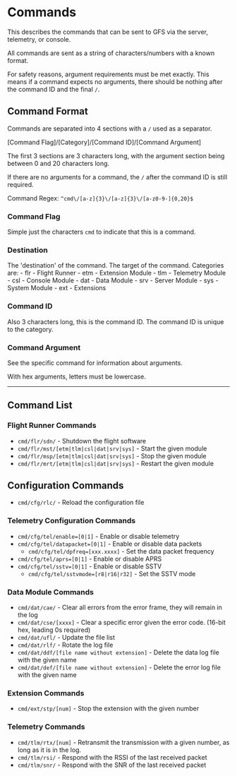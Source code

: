# Commands

This describes the commands that can be sent to GFS via the server, telemetry,
or console.

All commands are sent as a string of characters/numbers with a known format.

For safety reasons, argument requirements must be met exactly. This means if a
command expects no arguments, there should be nothing after the command ID and
the final `/`.

## Command Format

Commands are separated into 4 sections with a `/` used as a separator.

[Command Flag]/[Category]/[Command ID]/[Command Argument]

The first 3 sections are 3 characters long, with the argument section being
between 0 and 20 characters long.

If there are no arguments for a command, the `/` after the command ID is still
required.

Command Regex:
`` ^cmd\/[a-z]{3}\/[a-z]{3}\/[a-z0-9-]{0,20}$ ``

### Command Flag

Simple just the characters `cmd` to indicate that this is a command.

### Destination

The 'destination' of the command. The target of the command.
Categories are:
    - flr - Flight Runner
    - etm - Extension Module
    - tlm - Telemetry Module
    - csl - Console Module
    - dat - Data Module
    - srv - Server Module
    - sys - System Module
    - ext - Extensions

### Command ID

Also 3 characters long, this is the command ID. The command ID is unique
to the category.

### Command Argument

See the specific command for information about arguments.

With hex arguments, letters must be lowercase.

***

## Command List

### Flight Runner Commands

- `cmd/flr/sdn/` - Shutdown the flight software
- `cmd/flr/mst/[etm|tlm|csl|dat|srv|sys]` - Start the given module
- `cmd/flr/msp/[etm|tlm|csl|dat|srv|sys]` - Stop the given module
- `cmd/flr/mrt/[etm|tlm|csl|dat|srv|sys]` - Restart the given module

## Configuration Commands

- ``cmd/cfg/rlc/`` - Reload the configuration file

### Telemetry Configuration Commands

- ``cmd/cfg/tel/enable=[0|1]`` - Enable or disable telemetry
- ``cmd/cfg/tel/datapacket=[0|1]`` - Enable or disable data packets
  - ``cmd/cfg/tel/dpfreq=[xxx.xxxx]`` - Set the data packet frequency
- ``cmd/cfg/tel/aprs=[0|1]`` - Enable or disable APRS
- ``cmd/cfg/tel/sstv=[0|1]`` - Enable or disable SSTV
  - ``cmd/cfg/tel/sstvmode=[r8|r16|r32]`` - Set the SSTV mode

### Data Module Commands

- ``cmd/dat/cae/`` - Clear all errors from the error frame, they will remain in
  the log
- ``cmd/dat/cse/[xxxx]`` - Clear a specific error given the error code.
  (16-bit hex, leading 0s required)
- ``cmd/dat/ufl/`` - Update the file list
- ``cmd/dat/rlf/`` - Rotate the log file
- ``cmd/dat/ddf/[file name without extension]`` - Delete the data log file with
  the given name
- ``cmd/dat/def/[file name without extension]`` - Delete the error log file with
  the given name

### Extension Commands

- ``cmd/ext/stp/[num]`` - Stop the extension with the given number

### Telemetry Commands

- ``cmd/tlm/rtx/[num]`` - Retransmit the transmission with a given number, as
  long as it is in the log.
- ``cmd/tlm/rsi/`` - Respond with the RSSI of the last received packet
- ``cmd/tlm/snr/`` - Respond with the SNR of the last received packet
